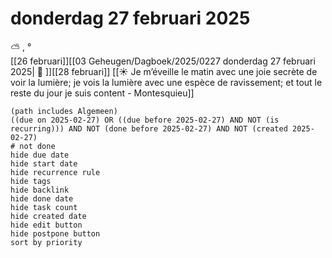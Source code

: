 # donderdag 27 februari 2025

⛅ , °<br>[[26 februari]][[03 Geheugen/Dagboek/2025/0227 donderdag 27 februari 2025| 📓 ]][[28 februari]]
[[☀️ Je m’éveille le matin avec une joie secrète de voir la lumière; je vois la lumière avec une espèce de ravissement; et tout le reste du jour je suis content - Montesquieu]]
```tasks
(path includes Algemeen)
((due on 2025-02-27) OR ((due before 2025-02-27) AND NOT (is recurring))) AND NOT (done before 2025-02-27) AND NOT (created 2025-02-27)
# not done
hide due date
hide start date
hide recurrence rule
hide tags
hide backlink
hide done date
hide task count
hide created date
hide edit button
hide postpone button 
sort by priority 
```